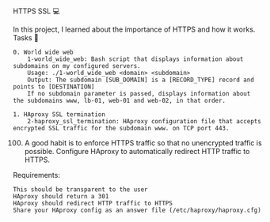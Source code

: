 HTTPS SSL 💻

In this project, I learned about the importance of HTTPS and how it works.
Tasks 📃

    0. World wide web
        1-world_wide_web: Bash script that displays information about subdomains on my configured servers.
        Usage: ./1-world_wide_web <domain> <subdomain>
        Output: The subdomain [SUB_DOMAIN] is a [RECORD_TYPE] record and points to [DESTINATION]
        If no subdomain parameter is passed, displays information about the subdomains www, lb-01, web-01 and web-02, in that order.

    1. HAproxy SSL termination
        2-haproxy_ssl_termination: HAproxy configuration file that accepts encrypted SSL traffic for the subdomain www. on TCP port 443.
        
  100.   A good habit is to enforce HTTPS traffic so that no unencrypted traffic is possible. Configure HAproxy to automatically redirect HTTP traffic to HTTPS.

Requirements:

    This should be transparent to the user
    HAproxy should return a 301
    HAproxy should redirect HTTP traffic to HTTPS
    Share your HAproxy config as an answer file (/etc/haproxy/haproxy.cfg)

